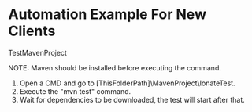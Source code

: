 # Automation Example For New Clients
TestMavenProject

NOTE: Maven should be installed before executing the command.

1) Open a CMD and go to [ThisFolderPath]\MavenProject\IonateTest.
2) Execute the "mvn test" command.
3) Wait for dependencies to be downloaded, the test will start after that.
